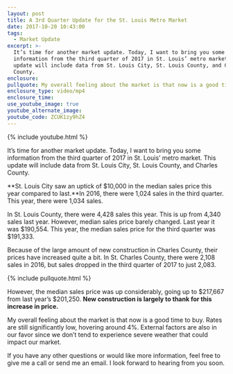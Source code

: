 ```yaml
---
layout: post
title: A 3rd Quarter Update for the St. Louis Metro Market
date: 2017-10-20 10:43:00
tags:
  - Market Update
excerpt: >-
  It’s time for another market update. Today, I want to bring you some
  information from the third quarter of 2017 in St. Louis’ metro market. This
  update will include data from St. Louis City, St. Louis County, and Charles
  County.
enclosure:
pullquote: My overall feeling about the market is that now is a good time to buy.
enclosure_type: video/mp4
enclosure_time:
use_youtube_image: true
youtube_alternate_image:
youtube_code: ZCUK1zy9hZ4
---
```



{% include youtube.html %}

It’s time for another market update. Today, I want to bring you some information from the third quarter of 2017 in St. Louis’ metro market. This update will include data from St. Louis City, St. Louis County, and Charles County.

**St. Louis City saw an uptick of $10,000 in the median sales price this year compared to last.**In 2016, there were 1,024 sales in the third quarter. This year, there were 1,034 sales.

In St. Louis County, there were 4,428 sales this year. This is up from 4,340 sales last year. However, median sales price barely changed. Last year it was $190,554. This year, the median sales price for the third quarter was $191,333.

Because of the large amount of new construction in Charles County, their prices have increased quite a bit. In St. Charles County, there were 2,108 sales in 2016, but sales dropped in the third quarter of 2017 to just 2,083.

{% include pullquote.html %}

However, the median sales price was up considerably, going up to $217,667 from last year’s $201,250. **New construction is largely to thank for this increase in price.**

My overall feeling about the market is that now is a good time to buy. Rates are still significantly low, hovering around 4%. External factors are also in our favor since we don’t tend to experience severe weather that could impact our market.

If you have any other questions or would like more information, feel free to give me a call or send me an email. I look forward to hearing from you soon.